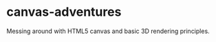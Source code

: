 canvas-adventures
=================

Messing around with HTML5 canvas and basic 3D rendering principles.
